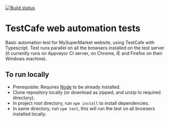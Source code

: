 [![Build status](https://ci.appveyor.com/api/projects/status/t6iowreeo75daymq?svg=true)](https://ci.appveyor.com/project/AsadHasan/testcafe-mysupermarket-tests)

# TestCafe web automation tests

Basic automation test for MySuperMarket website, using TestCafe with Typescript. Test runs parallel on all the browsers installed on the test server (it currently runs on Appveyor CI server, on Chrome, IE and Firefox on their Windows machine).

## To run locally

- Prerequisite: Requires [Node](https://nodejs.org/en/) to be already installed.
- Clone repository locally (or download as zipped, and unzip to required directory).
- In project root directory, run `npm install` to install dependencies.
- In same directory, run `npm test`, this will run the test on all browsers installed locally.
